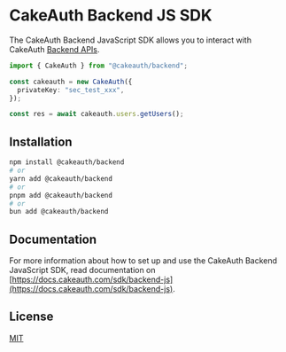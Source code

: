 # CakeAuth Backend JS SDK

The CakeAuth Backend JavaScript SDK allows you to interact with CakeAuth [Backend APIs](https://docs.cakeauth.com/backend).

```ts
import { CakeAuth } from "@cakeauth/backend";

const cakeauth = new CakeAuth({
  privateKey: "sec_test_xxx",
});

const res = await cakeauth.users.getUsers();
```

## Installation

```bash
npm install @cakeauth/backend
# or
yarn add @cakeauth/backend
# or
pnpm add @cakeauth/backend
# or
bun add @cakeauth/backend
```

## Documentation

For more information about how to set up and use the CakeAuth Backend JavaScript SDK, read documentation on [https://docs.cakeauth.com/sdk/backend-js](https://docs.cakeauth.com/sdk/backend-js).

## License

[MIT](../../LICENSE)

